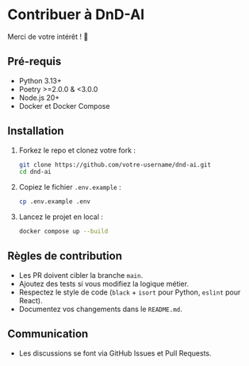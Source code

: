 
# Contribuer à DnD-AI

Merci de votre intérêt ! 🚀

## Pré-requis
- Python 3.13+
- Poetry >=2.0.0 & <3.0.0
- Node.js 20+
- Docker et Docker Compose

## Installation

1. Forkez le repo et clonez votre fork :
   ```bash
   git clone https://github.com/votre-username/dnd-ai.git
   cd dnd-ai
    ````

2. Copiez le fichier `.env.example` :

   ```bash
   cp .env.example .env
   ```

3. Lancez le projet en local :

   ```bash
   docker compose up --build
   ```

## Règles de contribution

* Les PR doivent cibler la branche `main`.
* Ajoutez des tests si vous modifiez la logique métier.
* Respectez le style de code (`black` + `isort` pour Python, `eslint` pour React).
* Documentez vos changements dans le `README.md`.

## Communication

* Les discussions se font via GitHub Issues et Pull Requests.
